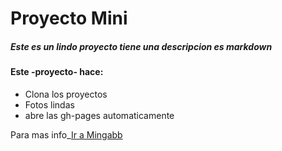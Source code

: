 # Proyecto Mini

##### Este es un lindo proyecto tiene una descripcion es __markdown__

#### Este -proyecto- hace:

* Clona los proyectos
* Fotos lindas
* abre las gh-pages automaticamente

Para mas info_[Ir a Mingabb](http://www.facebook.com/mingabb22) 